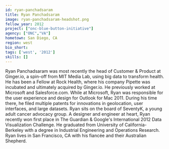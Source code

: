 ```yaml
---
id: ryan-panchadsaram
title: Ryan Panchadsaram
image: ryan-panchadsaram-headshot.png
fellow_year: 2012
project: ["onc-blue-button-initiative"]
agency: ["ONC","VA"]
hometown: San Diego, CA
region: west
bio_short: 
tags: ['west', '2012']
skills: []
---
```


Ryan Panchadsaram was most recently the head of Customer & Product at Ginger.io, a spin-off from MIT Media Lab, using big data to transform health. He has been a Fellow at Rock Health, where his company Pipette was incubated and ultimately acquired by Ginger.io. He previously worked at Microsoft and Salesforce.com. While at Microsoft, Ryan was responsible for the user experience and design for Outlook for Mac 2011. During his time there, he filed multiple patents for innovations in geolocation, user interfaces, and large datasets. Ryan sits on the board of SeventyK, a young adult cancer advocacy group. A designer and engineer at heart, Ryan recently won first place in The Guardian & Google's International 2012 Data Visualization Challenge. He graduated from University of California-Berkeley with a degree in Industrial Engineering and Operations Research. Ryan lives in San Francisco, CA with his fiancée and their Australian Shepherd.
